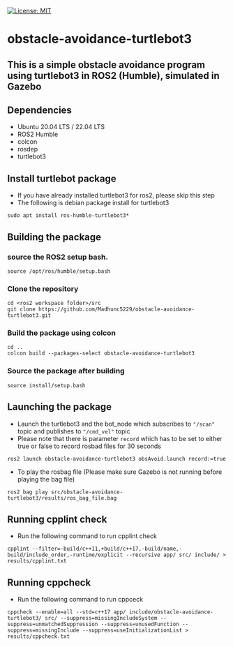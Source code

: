 [![License: MIT](https://img.shields.io/badge/License-MIT-blue.svg)](https://opensource.org/licenses/MIT)
# obstacle-avoidance-turtlebot3

## This is a simple obstacle avoidance program using turtlebot3 in ROS2 (Humble), simulated in Gazebo   

## Dependencies

- Ubuntu 20.04 LTS / 22.04 LTS
- ROS2 Humble
- colcon
- rosdep
- turtlebot3

## Install turtlebot package 
- If you have already installed turtlebot3 for ros2, please skip this step
- The following is debian package install for turtlebot3
```
sudo apt install ros-humble-turtlebot3*
```
## Building the package

### source the ROS2 setup bash.
```
source /opt/ros/humble/setup.bash
```
### Clone the repository
```
cd <ros2 workspace folder>/src
git clone https://github.com/Madhunc5229/obstacle-avoidance-turtlebot3.git
```

### Build the package using colcon
```
cd ..
colcon build --packages-select obstacle-avoidance-turtlebot3
```

### Source the package after building
```
source install/setup.bash
```
## Launching the package
- Launch the turtlebot3 and the bot_node which subscribes to `"/scan"` topic and publishes to `"/cmd_vel"` topic
- Please note that there is parameter `record` which has to be set to either true or false to record rosbad files for 30 seconds
```
ros2 launch obstacle-avoidance-turtlebot3 obsAvoid.launch record:=true
```
- To play the rosbag file (Please make sure Gazebo is not running before playing the bag file)
```
ros2 bag play src/obstacle-avoidance-turtlebot3/results/ros_bag_file.bag
```

## Running cpplint check
- Run the following command to run cpplint check
```
cpplint --filter=-build/c++11,+build/c++17,-build/name,-build/include_order,-runtime/explicit --recursive app/ src/ include/ > results/cpplint.txt  
```

## Running cppcheck 
- Run the following command to run cppceck
```
cppcheck --enable=all --std=c++17 app/ include/obstacle-avoidance-turtlebot3/ src/ --suppress=missingIncludeSystem --suppress=unmatchedSuppression --suppress=unusedFunction --suppress=missingInclude --suppress=useInitializationList > results/cppcheck.txt
```